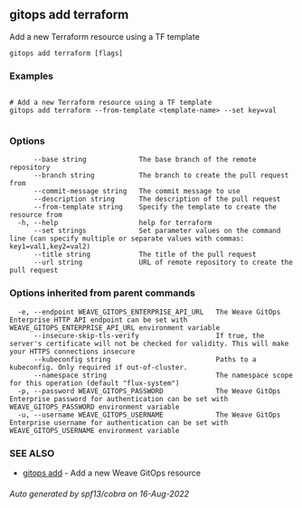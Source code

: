 ## gitops add terraform

Add a new Terraform resource using a TF template

```
gitops add terraform [flags]
```

### Examples

```

# Add a new Terraform resource using a TF template
gitops add terraform --from-template <template-name> --set key=val
		
```

### Options

```
      --base string             The base branch of the remote repository
      --branch string           The branch to create the pull request from
      --commit-message string   The commit message to use
      --description string      The description of the pull request
      --from-template string    Specify the template to create the resource from
  -h, --help                    help for terraform
      --set strings             Set parameter values on the command line (can specify multiple or separate values with commas: key1=val1,key2=val2)
      --title string            The title of the pull request
      --url string              URL of remote repository to create the pull request
```

### Options inherited from parent commands

```
  -e, --endpoint WEAVE_GITOPS_ENTERPRISE_API_URL   The Weave GitOps Enterprise HTTP API endpoint can be set with WEAVE_GITOPS_ENTERPRISE_API_URL environment variable
      --insecure-skip-tls-verify                   If true, the server's certificate will not be checked for validity. This will make your HTTPS connections insecure
      --kubeconfig string                          Paths to a kubeconfig. Only required if out-of-cluster.
      --namespace string                           The namespace scope for this operation (default "flux-system")
  -p, --password WEAVE_GITOPS_PASSWORD             The Weave GitOps Enterprise password for authentication can be set with WEAVE_GITOPS_PASSWORD environment variable
  -u, --username WEAVE_GITOPS_USERNAME             The Weave GitOps Enterprise username for authentication can be set with WEAVE_GITOPS_USERNAME environment variable
```

### SEE ALSO

* [gitops add](gitops_add.md)	 - Add a new Weave GitOps resource

###### Auto generated by spf13/cobra on 16-Aug-2022
